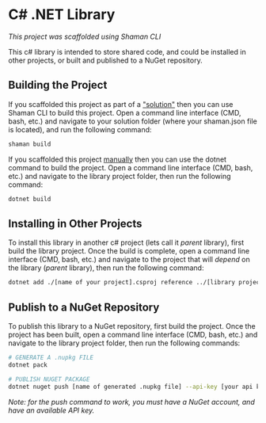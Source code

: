 # C# .NET Library
*This project was scaffolded using Shaman CLI*

This c# library is intended to store shared code, and could be installed in other projects, or built and published to a NuGet repository. 

## Building the Project

If you scaffolded this project as part of a ["solution"](https://www.npmjs.com/package/shaman-cli#scaffold-solution-command) then you can use Shaman CLI to build this project. Open a command line interface (CMD, bash, etc.) and navigate to your solution folder (where your shaman.json file is located), and run the following command:

```sh
shaman build
```

If you scaffolded this project [manually](https://www.npmjs.com/package/shaman-cli#scaffold-command) then you can use the dotnet command to build the project. Open a command line interface (CMD, bash, etc.) and navigate to the library project folder, then run the following command:

```sh
dotnet build
```

## Installing in Other Projects

To install this library in another c# project (lets call it *parent* library), first build the library project. Once the build is complete, open a command line interface (CMD, bash, etc.) and navigate to the project that will *depend* on the library (*parent* library), then run the following command:

```sh
dotnet add ./[name of your project].csproj reference ../[library project folder]/[name of library project].csproj
```

## Publish to a NuGet Repository

To publish this library to a NuGet repository, first build the project. Once the project has been built, open a command line interface (CMD, bash, etc.) and navigate to the library project folder, then run the following commands:

```sh
# GENERATE A .nupkg FILE
dotnet pack

# PUBLISH NUGET PACKAGE 
dotnet nuget push [name of generated .nupkg file] --api-key [your api key] --source https://api.nuget.org/v3/index.json
```

*Note: for the push command to work, you must have a NuGet account, and have an available API key.*